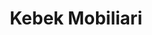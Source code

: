---
title: "Kebek Mobiliari"
url: /barcelona/kebek-mobiliari-travessera-de-les-corts/
shop: muebles
---